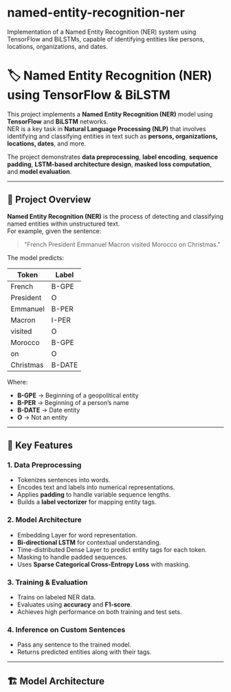 # named-entity-recognition-ner
Implementation of a Named Entity Recognition (NER) system using TensorFlow and BiLSTMs, capable of identifying entities like persons, locations, organizations, and dates.
# 🏷️ Named Entity Recognition (NER) using TensorFlow & BiLSTM

This project implements a **Named Entity Recognition (NER)** model using **TensorFlow** and **BiLSTM** networks.  
NER is a key task in **Natural Language Processing (NLP)** that involves identifying and classifying entities in text such as **persons, organizations, locations, dates**, and more.

The project demonstrates **data preprocessing**, **label encoding**, **sequence padding**, **LSTM-based architecture design**, **masked loss computation**, and **model evaluation**.

---

## 🚀 Project Overview

**Named Entity Recognition (NER)** is the process of detecting and classifying named entities within unstructured text.  
For example, given the sentence:

> "French President Emmanuel Macron visited Morocco on Christmas."

The model predicts:

| Token      | Label       |
|-----------|------------|
| French    | B-GPE      |
| President | O          |
| Emmanuel  | B-PER      |
| Macron    | I-PER      |
| visited   | O          |
| Morocco   | B-GPE      |
| on        | O          |
| Christmas | B-DATE     |

Where:
- **B-GPE** → Beginning of a geopolitical entity
- **B-PER** → Beginning of a person’s name
- **B-DATE** → Date entity
- **O** → Not an entity

---

## 🧠 Key Features

### **1. Data Preprocessing**
- Tokenizes sentences into words.
- Encodes text and labels into numerical representations.
- Applies **padding** to handle variable sequence lengths.
- Builds a **label vectorizer** for mapping entity tags.

### **2. Model Architecture**
- Embedding Layer for word representation.
- **Bi-directional LSTM** for contextual understanding.
- Time-distributed Dense Layer to predict entity tags for each token.
- Masking to handle padded sequences.
- Uses **Sparse Categorical Cross-Entropy Loss** with masking.

### **3. Training & Evaluation**
- Trains on labeled NER data.
- Evaluates using **accuracy** and **F1-score**.
- Achieves high performance on both training and test sets.

### **4. Inference on Custom Sentences**
- Pass any sentence to the trained model.
- Returns predicted entities along with their tags.

---

## 🏗️ Model Architecture

